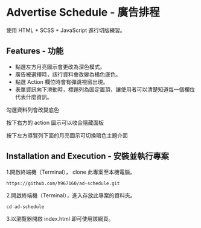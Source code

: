 # Advertise Schedule - 廣告排程

使用 HTML + SCSS + JavaScript 進行切版練習。

## Features - 功能

- 點選左方月亮圖示會更改為深色模式。
- 廣告被選擇時，該行資料會改變為橘色底色。
- 點選 Action 欄位時會有彈跳視窗出現。
- 表單資訊向下滑動時，標題列為固定置頂，讓使用者可以清楚知道每一個欄位代表什麼資訊。

勾選資料列會改變底色

按下右方的 action 圖示可以收合隱藏面板

按下左方導覽列下面的月亮圖示可切換暗色主題介面

## Installation and Execution - 安裝並執行專案

1.開啟終端機（Terminal）， clone 此專案至本機電腦。

```
https://github.com/h967160/ad-schedule.git
```

2.開啟終端機（Terminal），進入存放此專案的資料夾。

```
cd ad-schedule
```

3.以瀏覽器開啟 index.html 即可使用該網頁。
